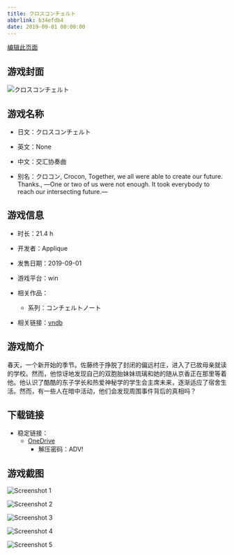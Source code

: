 ```yaml
---
title: クロスコンチェルト
abbrlink: b34efdb4
date: 2019-09-01 00:00:00
---
```

[编辑此页面](https://github.com/ACG-3/ADV3-source/blob/main/source/_posts/games/%E3%82%AF%E3%83%AD%E3%82%B9%E3%82%B3%E3%83%B3%E3%83%81%E3%82%A7%E3%83%AB%E3%83%88.md)

## 游戏封面

![クロスコンチェルト](https://pan.timero.xyz/d/onedrive/img_lib_001/%E3%82%AF%E3%83%AD%E3%82%B9%E3%82%B3%E3%83%B3%E3%83%81%E3%82%A7%E3%83%AB%E3%83%88_cover.avif)


## 游戏名称

- 日文：クロスコンチェルト
- 英文：None
- 中文：交汇协奏曲

- 别名：クロコン, Crocon, Together, we all were able to create our future. Thanks., ―One or two of us were not enough. It took everybody to reach our intersecting future.―


## 游戏信息

- 时长：21.4 h
- 开发者：Applique
- 发售日期：2019-09-01
- 游戏平台：win
- 相关作品：
   - 系列：コンチェルトノート

- 相关链接：[vndb](https://vndb.org/v21647)


## 游戏简介

春天，一个新开始的季节。佐藤终于挣脱了封闭的偏远村庄，进入了已故母亲就读的学校。然而，他惊讶地发现自己的双胞胎妹妹琉璃和她的随从京香正在那里等着他。他认识了酷酷的东子学长和热爱神秘学的学生会主席未来，逐渐适应了宿舍生活。然而，有一些人在暗中活动，他们会发现周围事件背后的真相吗？




## 下载链接

- 稳定链接：
    - [OneDrive](https://pan.timero.xyz/onedrive/adv_lib_001/%E3%82%AF%E3%83%AD%E3%82%B9%E3%82%B3%E3%83%B3%E3%83%81%E3%82%A7%E3%83%AB%E3%83%88)
        - 解压密码：ADV!



## 游戏截图


![Screenshot 1](https://pan.timero.xyz/d/onedrive/img_lib_001/%E3%82%AF%E3%83%AD%E3%82%B9%E3%82%B3%E3%83%B3%E3%83%81%E3%82%A7%E3%83%AB%E3%83%88_Screenshot_1.avif)

![Screenshot 2](https://pan.timero.xyz/d/onedrive/img_lib_001/%E3%82%AF%E3%83%AD%E3%82%B9%E3%82%B3%E3%83%B3%E3%83%81%E3%82%A7%E3%83%AB%E3%83%88_Screenshot_2.avif)

![Screenshot 3](https://pan.timero.xyz/d/onedrive/img_lib_001/%E3%82%AF%E3%83%AD%E3%82%B9%E3%82%B3%E3%83%B3%E3%83%81%E3%82%A7%E3%83%AB%E3%83%88_Screenshot_3.avif)

![Screenshot 4](https://pan.timero.xyz/d/onedrive/img_lib_001/%E3%82%AF%E3%83%AD%E3%82%B9%E3%82%B3%E3%83%B3%E3%83%81%E3%82%A7%E3%83%AB%E3%83%88_Screenshot_4.avif)

![Screenshot 5](https://pan.timero.xyz/d/onedrive/img_lib_001/%E3%82%AF%E3%83%AD%E3%82%B9%E3%82%B3%E3%83%B3%E3%83%81%E3%82%A7%E3%83%AB%E3%83%88_Screenshot_5.avif)


